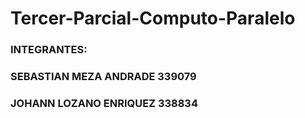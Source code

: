 # Tercer-Parcial-Computo-Paralelo
### INTEGRANTES:
### SEBASTIAN MEZA ANDRADE 339079
### JOHANN LOZANO ENRIQUEZ 338834

